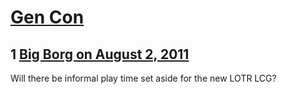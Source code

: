 # [Gen Con](https://community.fantasyflightgames.com/topic/50849-gen-con/)

## 1 [Big Borg on August 2, 2011](https://community.fantasyflightgames.com/topic/50849-gen-con/?do=findComment&comment=507733)

Will there be informal play time set aside for the new LOTR LCG?

